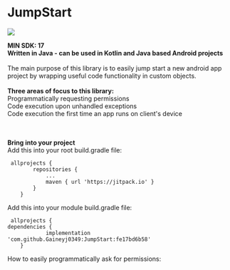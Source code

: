 # JumpStart
[![](https://jitpack.io/v/Gaineyj0349/JumpStart.svg)](https://jitpack.io/#Gaineyj0349/JumpStart)

<b>MIN SDK: 17</b><br>
<b>Written in Java - can be used in Kotlin and Java based Android projects</b><br><br>
The main purpose of this library is to easily jump start a new android app project by wrapping useful code functionality in custom objects.<br><br>
<b>Three areas of focus to this library:</b><br>
Programmatically requesting permissions<br>
Code execution upon unhandled exceptions <br>
Code execution the first time an app runs on client's device<br><br><br>

<b>Bring into your project</b><br>
Add this into your root build.gradle file:<br>
```
 allprojects {		
		repositories {
			...
			maven { url 'https://jitpack.io' }
		}
	}

```
Add this into your module build.gradle file:<br>
```
 allprojects {
dependencies {
	        implementation 'com.github.Gaineyj0349:JumpStart:fe17bd6b58'
	}
```

How to easily programmatically ask for permissions:<br>


